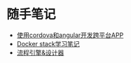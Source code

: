 # 随手笔记

* [使用cordova和angular开发跨平台APP](https://github.com/zuojianghua/xdd/blob/master/cordova%26angular.md)
* [Docker stack学习笔记](https://github.com/zuojianghua/xdd/blob/master/docker.md)
* [流程引擎&设计器](https://github.com/zuojianghua/xdd/blob/master/workflow.md)
